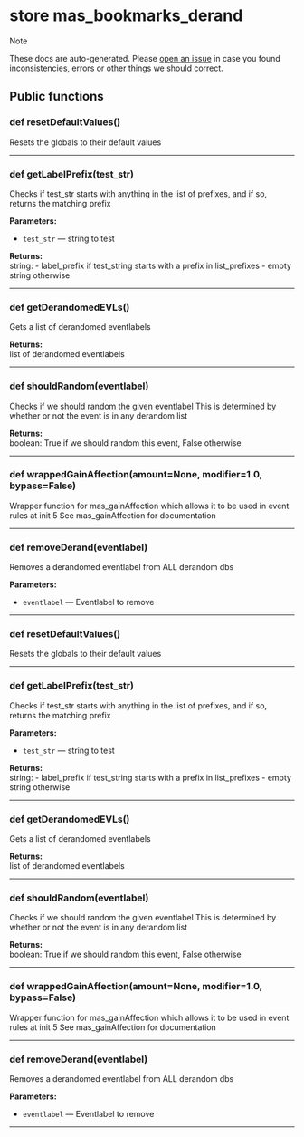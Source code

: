 # store mas_bookmarks_derand

> [!NOTE]
> These docs are auto-generated. Please [open an issue](https://github.com/Friends-of-Monika/mas-docs/issues/new)
> in case you found inconsistencies, errors or other things we should correct.

## Public functions

### def resetDefaultValues()

Resets the globals to their default values

---

### def getLabelPrefix(test_str)

Checks if test_str starts with anything in the list of prefixes, and if so, returns the matching prefix

**Parameters:**
- `test_str` &mdash; string to test


**Returns:**<br>
string: - label_prefix if test_string starts with a prefix in list_prefixes - empty string otherwise

---

### def getDerandomedEVLs()

Gets a list of derandomed eventlabels

**Returns:**<br>
list of derandomed eventlabels

---

### def shouldRandom(eventlabel)

Checks if we should random the given eventlabel This is determined by whether or not the event is in any derandom list

**Returns:**<br>
boolean: True if we should random this event, False otherwise

---

### def wrappedGainAffection(amount=None, modifier=1.0, bypass=False)

Wrapper function for mas_gainAffection which allows it to be used in event rules at init 5  See mas_gainAffection for documentation

---

### def removeDerand(eventlabel)

Removes a derandomed eventlabel from ALL derandom dbs

**Parameters:**
- `eventlabel` &mdash; Eventlabel to remove


---

### def resetDefaultValues()

Resets the globals to their default values

---

### def getLabelPrefix(test_str)

Checks if test_str starts with anything in the list of prefixes, and if so, returns the matching prefix

**Parameters:**
- `test_str` &mdash; string to test


**Returns:**<br>
string: - label_prefix if test_string starts with a prefix in list_prefixes - empty string otherwise

---

### def getDerandomedEVLs()

Gets a list of derandomed eventlabels

**Returns:**<br>
list of derandomed eventlabels

---

### def shouldRandom(eventlabel)

Checks if we should random the given eventlabel This is determined by whether or not the event is in any derandom list

**Returns:**<br>
boolean: True if we should random this event, False otherwise

---

### def wrappedGainAffection(amount=None, modifier=1.0, bypass=False)

Wrapper function for mas_gainAffection which allows it to be used in event rules at init 5  See mas_gainAffection for documentation

---

### def removeDerand(eventlabel)

Removes a derandomed eventlabel from ALL derandom dbs

**Parameters:**
- `eventlabel` &mdash; Eventlabel to remove


---

